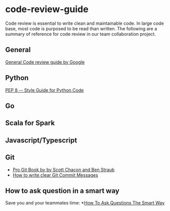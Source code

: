 # code-review-guide

Code review is essential to write clean and maintainable code.
In large code base, most code is purposed to be read than written.
The following are a summary of reference for code review in our
team collaboration project. 

## General
[General Code review guide by Google](https://google.github.io/eng-practices/review/reviewer/)

## Python
[PEP 8 -- Style Guide for Python Code](https://www.python.org/dev/peps/pep-0008/
)
## Go

## Scala for Spark

## Javascript/Typescript

## Git
* [Pro Git Book by by Scott Chacon and Ben Straub](https://git-scm.com/book/en/v2)
* [How to write clear Git Commit Messages](https://tbaggery.com/2008/04/19/a-note-about-git-commit-messages.html)

## How to ask question in a smart way
Save you and your teammates time:
*[How To Ask Questions The Smart Way](http://catb.org/~esr/faqs/smart-questions.html)
